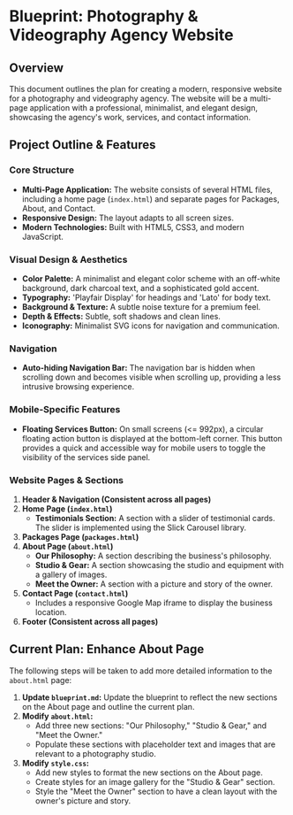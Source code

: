 # Blueprint: Photography & Videography Agency Website

## Overview

This document outlines the plan for creating a modern, responsive website for a photography and videography agency. The website will be a multi-page application with a professional, minimalist, and elegant design, showcasing the agency's work, services, and contact information.

## Project Outline & Features

### Core Structure
- **Multi-Page Application:** The website consists of several HTML files, including a home page (`index.html`) and separate pages for Packages, About, and Contact.
- **Responsive Design:** The layout adapts to all screen sizes.
- **Modern Technologies:** Built with HTML5, CSS3, and modern JavaScript.

### Visual Design & Aesthetics
- **Color Palette:** A minimalist and elegant color scheme with an off-white background, dark charcoal text, and a sophisticated gold accent.
- **Typography:** 'Playfair Display' for headings and 'Lato' for body text.
- **Background & Texture:** A subtle noise texture for a premium feel.
- **Depth & Effects:** Subtle, soft shadows and clean lines.
- **Iconography:** Minimalist SVG icons for navigation and communication.

### Navigation
- **Auto-hiding Navigation Bar:** The navigation bar is hidden when scrolling down and becomes visible when scrolling up, providing a less intrusive browsing experience.

### Mobile-Specific Features
- **Floating Services Button:** On small screens (<= 992px), a circular floating action button is displayed at the bottom-left corner. This button provides a quick and accessible way for mobile users to toggle the visibility of the services side panel.

### Website Pages & Sections

1.  **Header & Navigation (Consistent across all pages)**
2.  **Home Page (`index.html`)**
    -   **Testimonials Section:** A section with a slider of testimonial cards. The slider is implemented using the Slick Carousel library.
3.  **Packages Page (`packages.html`)**
4.  **About Page (`about.html`)**
    -   **Our Philosophy:** A section describing the business's philosophy.
    -   **Studio & Gear:** A section showcasing the studio and equipment with a gallery of images.
    -   **Meet the Owner:** A section with a picture and story of the owner.
5.  **Contact Page (`contact.html`)**
    - Includes a responsive Google Map iframe to display the business location.
6.  **Footer (Consistent across all pages)**

## Current Plan: Enhance About Page

The following steps will be taken to add more detailed information to the `about.html` page:

1.  **Update `blueprint.md`:** Update the blueprint to reflect the new sections on the About page and outline the current plan.
2.  **Modify `about.html`:**
    -   Add three new sections: "Our Philosophy," "Studio & Gear," and "Meet the Owner."
    -   Populate these sections with placeholder text and images that are relevant to a photography studio.
3.  **Modify `style.css`:**
    -   Add new styles to format the new sections on the About page.
    -   Create styles for an image gallery for the "Studio & Gear" section.
    -   Style the "Meet the Owner" section to have a clean layout with the owner's picture and story.
